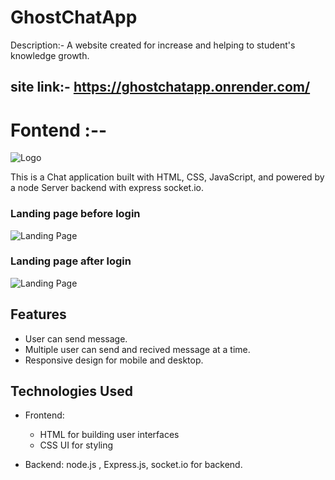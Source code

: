 # GhostChatApp

Description:- A website created for increase and helping to student's knowledge growth.

## site link:- https://ghostchatapp.onrender.com/

# Fontend :--

![Logo](<backend/public/pngwing.com%20(2).png>)

This is a Chat application built with HTML, CSS, JavaScript, and powered by a node Server backend with express socket.io.

### Landing page before login

![Landing Page](<backend/Screenshot%20(1559).png>)

### Landing page after login

![Landing Page](<fontend/src/Assets/Screenshot (1520).png>)

## Features

- User can send message.
- Multiple user can send and recived message at a time.
- Responsive design for mobile and desktop.

## Technologies Used

- Frontend:

  - HTML for building user interfaces
  - CSS UI for styling

- Backend: node.js , Express.js, socket.io for backend.

